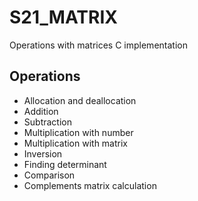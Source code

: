 # S21_MATRIX
Operations with matrices C implementation
## Operations
- Allocation and deallocation
- Addition
- Subtraction
- Multiplication with number
- Multiplication with matrix
- Inversion
- Finding determinant
- Comparison
- Complements matrix calculation